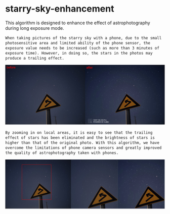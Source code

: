 # starry-sky-enhancement
This algorithm is designed to enhance the effect of astrophotography during long exposure mode.

    When taking pictures of the starry sky with a phone, due to the small photosensitive area and limited ability of the phone sensor, the exposure value needs to be increased (such as more than 3 minutes of exposure time). However, in doing so, the stars in the photos may produce a trailing effect.

![compare](https://github.com/xiongzhu666/starry-sky-enhancement/blob/main/compare.png)

    By zooming in on local areas, it is easy to see that the trailing effect of stars has been eliminated and the brightness of stars is higher than that of the original photo. With this algorithm, we have overcome the limitations of phone camera sensors and greatly improved the quality of astrophotography taken with phones.

![look](https://github.com/xiongzhu666/starry-sky-enhancement/blob/main/look.png)
